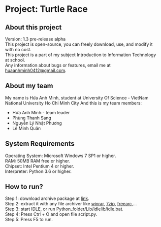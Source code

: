 # Project: Turtle Race

## About this project
Version: 1.3 pre-release alpha <br>
This project is open-source, you can freely download, use, and modify it with no cost. <br>
This project is a part of my subject Introduction to Information Technology at school. <br>
Any information about bugs or features, email me at huaanhminh0412@gmail.com.<br>

## About my team
My name is Hứa Anh Minh, student at University Of Science - VietNam National University Ho Chi Minh City
And this is my team members:
* Hứa Anh Minh - team leader
* Phùng Thanh Sang
* Nguyễn Lý Nhật Phương
* Lê Minh Quân


## System Requirements
Operating System: Microsoft Windows 7 SP1 or higher. <br>
RAM: 50MB RAM free or higher. <br>
Chipset: Intel Pentium 4 or higher. <br>
Interpreter: Python 3.6 or higher. <br>

## How to run?
Step 1: download archive package at [link](https://github.com/IntroductiontoInformationTechnology2/Hua-Anh-Minh).<br>
Step 2: extract it with any file archiver like [winrar](https://www.rarlab.com/download.htm), [7zip](http://www.7-zip.org/download.html), [freearc](https://sourceforge.net/projects/freearc/),... <br>
Step 3: start IDLE, or run Python_folder/Lib/idlelib/idle.bat. <br>
Step 4: Press Ctrl + O and open file script.py. <br>
Step 5: Press F5 to run.

